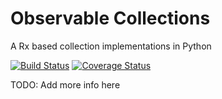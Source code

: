 # Observable Collections
A Rx based collection implementations in Python

[![Build Status](https://travis-ci.org/shyam-s00/observablelist.py.svg?branch=master)](https://travis-ci.org/shyam-s00/observablelist.py)
[![Coverage Status](https://coveralls.io/repos/github/shyam-s00/observablelist.py/badge.svg?branch=master)](https://coveralls.io/github/shyam-s00/observablelist.py?branch=master)


TODO: Add more info here 
